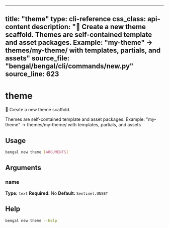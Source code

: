 
---
title: "theme"
type: cli-reference
css_class: api-content
description: "🎨 Create a new theme scaffold.  Themes are self-contained template and asset packages. Example: "my-theme" → themes/my-theme/ with templates, partials, and assets"
source_file: "bengal/bengal/cli/commands/new.py"
source_line: 623
---

# theme

🎨 Create a new theme scaffold.

Themes are self-contained template and asset packages.
Example: "my-theme" → themes/my-theme/ with templates, partials, and assets


## Usage

```bash
bengal new theme [ARGUMENTS]
```

## Arguments

### name

**Type:** `text`
**Required:** No
**Default:** `Sentinel.UNSET`





## Help

```bash
bengal new theme --help
```
